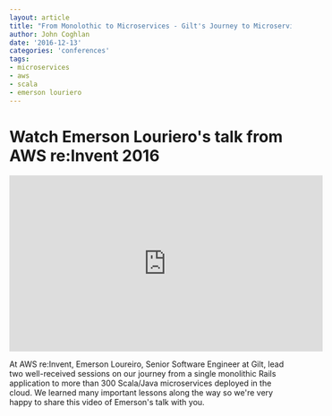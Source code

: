 ```yaml
---
layout: article
title: "From Monolothic to Microservices - Gilt's Journey to Microservices on AWS"
author: John Coghlan
date: '2016-12-13'
categories: 'conferences'
tags:
- microservices
- aws
- scala
- emerson louriero
---
```


# Watch Emerson Louriero's talk from AWS re:Invent 2016

<div style="text-align:center;"><iframe width="560" height="315" src="https://www.youtube.com/embed/oRIYtOsAlzk" frameborder="0" allowfullscreen></iframe></div>

At AWS re:Invent, Emerson Loureiro, Senior Software Engineer at Gilt, lead two well-received sessions on our journey from a single monolithic Rails application to more than 300 Scala/Java microservices deployed in the cloud. We learned many important lessons along the way so we're very happy to share this video of Emerson's talk with you.
